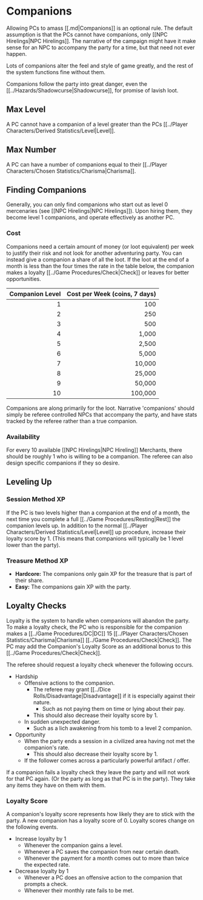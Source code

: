 # Companions

Allowing PCs to amass [[.md\|Companions]] is an optional rule. The default assumption is that the PCs cannot have companions, only [[NPC Hirelings\|NPC Hirelings]]. The narrative of the campaign might have it make sense for an NPC to accompany the party for a time, but that need not ever happen.

Lots of companions alter the feel and style of game greatly, and the rest of the system functions fine without them.

Companions follow the party into great danger, even the [[../Hazards/Shadowcurse\|Shadowcurse]], for promise of lavish loot.
## Max Level
A PC cannot have a companion of a level greater than the PCs [[../Player Characters/Derived Statistics/Level\|Level]].
## Max Number
A PC can have a number of companions equal to their [[../Player Characters/Chosen Statistics/Charisma\|Charisma]].

## Finding Companions
Generally, you can only find companions who start out as level 0 mercenaries (see [[NPC Hirelings\|NPC Hirelings]]). Upon hiring them, they become level 1 companions, and operate effectively as another PC.
### Cost
Companions need a certain amount of money (or loot equivalent) per week to justify their risk and not look for another adventuring party. You can instead give a companion a share of all the loot. If the loot at the end of a month is less than the four times the rate in the table below, the companion makes a loyalty [[../Game Procedures/Check\|Check]] or leaves for better opportunities.

| Companion Level | Cost per Week (coins, 7 days) |
| --------------: | ----------------------------: |
|               1 |                           100 |
|               2 |                           250 |
|               3 |                           500 |
|               4 |                         1,000 |
|               5 |                         2,500 |
|               6 |                         5,000 |
|               7 |                        10,000 |
|               8 |                        25,000 |
|               9 |                        50,000 |
|              10 |                       100,000 |
Companions are along primarily for the loot. Narrative 'companions' should simply be referee controlled NPCs that accompany the party, and have stats tracked by the referee rather than a true companion.
### Availability
For every 10 available [[NPC Hirelings\|NPC Hireling]] Merchants, there should be roughly 1 who is willing to be a companion. The referee can also design specific companions if they so desire.

## Leveling Up

### Session Method XP
If the PC is two levels higher than a companion at the end of a month, the next time you complete a full [[../Game Procedures/Resting\|Rest]] the companion levels up. In addition to the normal [[../Player Characters/Derived Statistics/Level\|Level]] up procedure, increase their loyalty score by 1. (This means that companions will typically be 1 level lower than the party).
### Treasure Method XP
- **Hardcore:** The companions only gain XP for the treasure that is part of their share.
- **Easy:** The companions gain XP with the party.

## Loyalty Checks

Loyalty is the system to handle when companions will abandon the party. To make a loyalty check, the PC who is responsible for the companion makes a [[../Game Procedures/DC\|DC]] 15 [[../Player Characters/Chosen Statistics/Charisma\|Charisma]] [[../Game Procedures/Check\|Check]]. The PC may add the Companion's Loyalty Score as an additional bonus to this [[../Game Procedures/Check\|Check]].

The referee should request a loyalty check whenever the following occurs.
- Hardship
	- Offensive actions to the companion.
		- The referee may grant [[../Dice Rolls/Disadvantage\|Disadvantage]] if it is especially against their nature.
			- Such as not paying them on time or lying about their pay.
		- This should also decrease their loyalty score by 1.
	- In sudden unexpected danger. 
		- Such as a lich awakening from his tomb to a level 2 companion. 
- Opportunity
	- When the party ends a session in a civilized area having not met the companion's rate.
		- This should also decrease their loyalty score by 1.
	- If the follower comes across a particularly powerful artifact / offer.

If a companion fails a loyalty check they leave the party and will not work for that PC again. (Or the party as long as that PC is in the party). They take any items they have on them with them.
### Loyalty Score
A companion's loyalty score represents how likely they are to stick with the party. A new companion has a loyalty score of 0. Loyalty scores change on the following events.

- Increase loyalty by 1
	- Whenever the companion gains a level.
	- Whenever a PC saves the companion from near certain death.
	- Whenever the payment for a month comes out to more than twice the expected rate.
- Decrease loyalty by 1
	- Whenever a PC does an offensive action to the companion that prompts a check.
	- Whenever their monthly rate fails to be met.